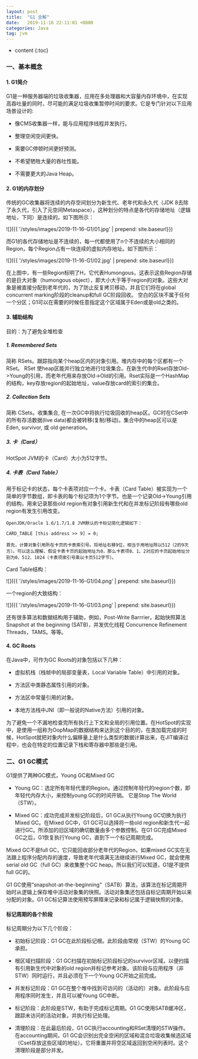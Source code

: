 ```yaml
---
layout: post
title:  "G1 全解"
date:   2019-11-16 22:11:01 +0800
categories: Java
tag: jvm
---
```


* content
{:toc}

> 

### 一、基本概念

#### 1. G1简介

G1是一种服务器端的垃圾收集器，应用在多处理器和大容量内存环境中，在实现高吞吐量的同时，尽可能的满足垃圾收集暂停时间的要求。它是专门针对以下应用场景设计的: 

* 像CMS收集器一样，能与应用程序线程并发执行。

* 整理空闲空间更快。 

* 需要GC停顿时间更好预测。 

* 不希望牺牲大量的吞吐性能。

* 不需要更大的Java Heap。

#### 2. G1的内存划分

传统的GC收集器将连续的内存空间划分为新生代、老年代和永久代（JDK 8去除了永久代，引入了元空间Metaspace），这种划分的特点是各代的存储地址（逻辑地址，下同）是连续的。如下图所示：

![]({{ '/styles/images/2019-11-16-G1/01.jpg' | prepend: site.baseurl}})

而G1的各代存储地址是不连续的，每一代都使用了n个不连续的大小相同的Region，每个Region占有一块连续的虚拟内存地址。如下图所示：

![]({{ '/styles/images/2019-11-16-G1/02.jpg' | prepend: site.baseurl}})

在上图中，有一些Region标明了H，它代表Humongous，这表示这些Region存储的是巨大对象（humongous object），即大小大于等于region的对象。这些大对象是被直接分配到老年代的，为了防止反复拷贝移动，并且它们将在global concurrent marking阶段的cleanup和full GC阶段回收。
空白的区块不属于任何一个分区；G1可以在需要的时候任意指定这个区域属于Eden或是old之类的。

#### 3. 辅助结构

目的：为了避免全堆检查

##### 1. Remembered Sets 

简称 RSets。跟踪指向某个heap区内的对象引用。堆内存中的每个区都有一个 RSet。 RSet 使heap区能并行独立地进行垃圾集合。在新生代中的Rset存放Old->Young的引用，而老年代用来存放Old->Old的引用。Rset实际是一个HashMap的结构，key存放region的起始地址，value存放card的索引的集合。

##### 2. Collection Sets 

简称 CSets。收集集合, 在一次GC中将执行垃圾回收的heap区。GC时在CSet中的所有存活数据(live data)都会被转移(复制/移动)。集合中的heap区可以是 Eden, survivor, 或 old generation。

##### 3. 卡（Card）

HotSpot JVM的卡（Card）大小为512字节。

##### 4. 卡表（Card Table）

用于标记卡的状态，每个卡表项对应一个卡。卡表（Card Table）被实现为一个简单的字节数组，即卡表的每个标记项为1个字节。也是一个记录Old->Young引用的结构，用来记录那些old region有对象引用新生代和在并发标记阶段有哪些old region有发生引用改变。

```
OpenJDK/Oracle 1.6/1.7/1.8 JVM默认的卡标记简化逻辑如下：

CARD_TABLE [this address >> 9] = 0;

首先，计算对象引用所在卡页的卡表索引号。将地址右移9位，相当于用地址除以512（2的9次方）。可以这么理解，假设卡表卡页的起始地址为0，那么卡表项0、1、2对应的卡页起始地址分别为0、512、1024（卡表项索引号乘以卡页512字节）。
```

Card Table结构：

![]({{ '/styles/images/2019-11-16-G1/04.png' | prepend: site.baseurl}})

一个region的大致结构：

![]({{ '/styles/images/2019-11-16-G1/03.png' | prepend: site.baseurl}})

还有很多算法和数据结构用于辅助，例如，Post-Write Barrrier，起始快照算法 Snapshot at the beginning (SATB)，并发优化线程 Concurrence Refinement Threads，TAMS。等等。

#### 4. GC Roots

在Java中，可作为GC Roots的对象包括以下几种：

* 虚拟机栈（栈帧中的局部变量表，Local Variable Table）中引用的对象。

* 方法区中类静态属性引用的对象。

* 方法区中常量引用的对象。

* 本地方法栈中JNI（即一般说的Native方法）引用的对象。

为了避免一个不漏地检查完所有执行上下文和全局的引用位置。在HotSpot的实现中，是使用一组称为OopMap的数据结构来达到这个目的的，在类加载完成的时候，HotSpot就把对象内什么偏移量上是什么类型的数据计算出来，在JIT编译过程中，也会在特定的位置记录下栈和寄存器中那些是引用。

### 二、G1 GC模式

G1提供了两种GC模式，Young GC和Mixed GC

* Young GC：选定所有年轻代里的Region。通过控制年轻代的region个数，即年轻代内存大小，来控制young GC的时间开销。 它是Stop The World（STW）。

* Mixed GC：成功完成并发标记阶段后，G1 GC从执行Young GC切换为执行Mixed GC。在Mixed GC中，G1 GC可以选择将一些old region和新生代一起进行GC。所添加的旧区域的确切数量由多个参数控制。在G1 GC完成Mixed GC之后，G1恢复执行Young GC，直到下一个标记周期完成。

Mixed GC不是full GC，它只能回收部分老年代的Region，如果mixed GC实在无法跟上程序分配内存的速度，导致老年代填满无法继续进行Mixed GC，就会使用serial old GC（full GC）来收集整个GC heap。所以我们可以知道，G1是不提供full GC的。

G1 GC使用“snapshot-at-the-beginning”（SATB）算法，该算法在标记周期开始时从逻辑上保存堆中活动对象集的快照。活动对象集还包括自标记周期开始以来分配的对象。G1 GC标记算法使用预写屏障来记录和标记属于逻辑快照的对象。

#### 标记周期的各个阶段

标记周期分为以下几个阶段：

+ 初始标记阶段：G1 GC在此阶段标记根。此阶段由常规（STW）的Young GC承担。

+ 根区域扫描阶段：G1 GC扫描在初始标记阶段标记的survivor区域，以便扫描有引用新生代中对象的old region并标记参考对象。该阶段与应用程序（非STW）同时运行，并且必须在下一个Young GC开始之前完成。

+ 并发标记阶段：G1 GC在整个堆中找到可访问的（活动的）对象。此阶段与应用程序同时发生，并且可以被Young GC中断。

+ 标记阶段：此阶段是STW，有助于完成标记周期。G1 GC使用SATB缓冲区，跟踪未访问的活动对象，并执行标记处理。

+ 清理阶段：在此最后阶段，G1 GC执行accounting和RSet清理的STW操作。在accounting期间，G1 GC会识别出完全空闲的区域和混合垃圾收集候选区域（Cset存放这些区域的地址）。它将重置并将空区域返回到空闲列表时。这个清理阶段是部分并发。